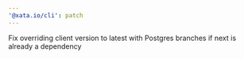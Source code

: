 ```yaml
---
'@xata.io/cli': patch
---
```


Fix overriding client version to latest with Postgres branches if next is already a dependency
